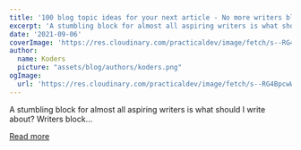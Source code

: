 ```yaml
---
title: '100 blog topic ideas for your next article - No more writers block'
excerpt: 'A stumbling block for almost all aspiring writers is what should I write about? Writers block...'
date: '2021-09-06'
coverImage: 'https://res.cloudinary.com/practicaldev/image/fetch/s--RG4BpcwW--/c_imagga_scale,f_auto,fl_progressive,h_420,q_auto,w_1000/https://dev-to-uploads.s3.amazonaws.com/uploads/articles/shoeukzryx21ts88xsie.png'
author:
  name: Koders
  picture: "assets/blog/authors/koders.png"
ogImage:
  url: 'https://res.cloudinary.com/practicaldev/image/fetch/s--RG4BpcwW--/c_imagga_scale,f_auto,fl_progressive,h_420,q_auto,w_1000/https://dev-to-uploads.s3.amazonaws.com/uploads/articles/shoeukzryx21ts88xsie.png'
---
```


A stumbling block for almost all aspiring writers is what should I write about? Writers block...

[Read more](https://dev.to/andrewbaisden/100-blog-topic-ideas-for-your-next-article-no-more-writers-block-2e0j)
